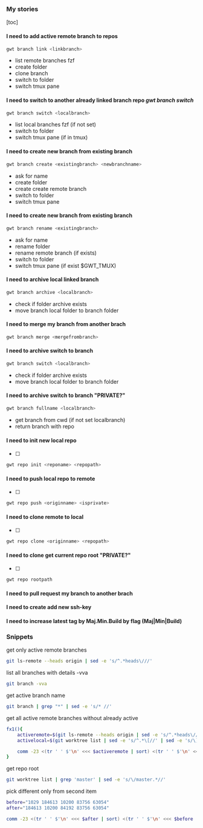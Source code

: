 ### My stories

[toc]

#### I need to add active remote branch to repos
```bash
gwt branch link <linkbranch>
```
- list remote branches fzf
- create folder
- clone branch
- switch to folder
- switch tmux pane

#### I need to switch to another already linked branch repo *gwt branch switch*
```bash
gwt branch switch <localbranch>
```
- list local branches fzf (if not set)
- switch to folder
- switch tmux pane (if in tmux)

#### I need to create new branch from existing branch
```bash
gwt branch create <existingbranch> <newbranchname>
```
- ask for name
- create folder
- create create remote branch
- switch to folder
- switch tmux pane

#### I need to create new branch from existing branch
```bash
gwt branch rename <existingbranch>
```
- ask for name
- rename folder
- rename remote branch (if exists)
- switch to folder
- switch tmux pane (if exist $GWT_TMUX)

#### I need to archive local linked branch
```bash
gwt branch archive <localbranch>
```
- check if folder archive exists
- move branch local folder to branch folder

#### I need to merge my branch from another brach
```bash
gwt branch merge <mergefrombranch>
```

#### I need to archive switch to branch
```bash
gwt branch switch <localbranch>
```
- check if folder archive exists
- move branch local folder to branch folder

#### I need to archive switch to branch "PRIVATE?"
```bash
gwt branch fullname <localbranch>
```
- get branch from cwd (if not set localbranch)
- return branch with repo

#### I need to init new local repo
- [  ]
```bash
gwt repo init <reponame> <repopath>
```

#### I need to push local repo to remote
- [  ]
```bash
gwt repo push <originname> <isprivate>
```

#### I need to clone remote to local
- [  ]
```bash
gwt repo clone <originname> <repopath>
```

#### I need to clone get current repo root "PRIVATE?"
- [  ]
```bash
gwt repo rootpath
```

#### I need to pull request my branch to another brach
#### I need to create add new ssh-key
#### I need to increase latest tag by Maj.Min.Build by flag (Maj|Min|Build)

### Snippets
get only active remote branches
```bash
git ls-remote --heads origin | sed -e 's/^.*heads\///'
```
list all branches with details -vva
```bash
git branch -vva
```

get active branch name
```bash
git branch | grep "*" | sed -e 's/* //'
```


get all active remote branches without already active
```bash
fx1(){
    activeremote=$(git ls-remote --heads origin | sed -e 's/^.*heads\///')
    activelocal=$(git worktree list | sed -e 's/^.*\[//' | sed -e 's/\]$//')

    comm -23 <(tr ' ' $'\n' <<< $activeremote | sort) <(tr ' ' $'\n' <<< $activelocal | sort)
}
```

get repo root
```bash
git worktree list | grep 'master' | sed -e 's/\/master.*//'
```

pick different only from second item
```bash
before="1029 184613 10200 83756 63054"
after="184613 10200 84192 83756 63054"

comm -23 <(tr ' ' $'\n' <<< $after | sort) <(tr ' ' $'\n' <<< $before | sort)
```

